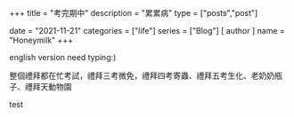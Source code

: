 +++
title = "考完期中"
description = "累累病"
type = ["posts","post"]

date = "2021-11-21"
categories = ["life"]
series = ["Blog"]
[ author ]
  name = "Honeymilk"
+++

english version need typing:)


整個禮拜都在忙考試，禮拜三考微免，禮拜四考寄蟲、禮拜五考生化、老奶奶瓶子、禮拜天動物園


test 